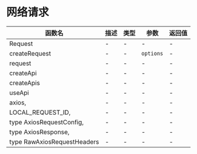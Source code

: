 # 网络请求



| 函数名                      | 描述 | 类型 | 参数      | 返回值 |
| --------------------------- | ---- | ---- | --------- | ------ |
| Request                     | -    | -    | -         | -      |
| createRequest               | -    | -    | `options` | -      |
| request                     | -    | -    | -         | -      |
| createApi                   | -    | -    | -         | -      |
| createApis                  | -    | -    | -         | -      |
| useApi                      | -    | -    | -         | -      |
| axios,                      | -    | -    | -         | -      |
| LOCAL_REQUEST_ID,           | -    | -    | -         | -      |
| type AxiosRequestConfig,    | -    | -    | -         | -      |
| type AxiosResponse,         | -    | -    | -         | -      |
| type RawAxiosRequestHeaders | -    | -    | -         | -      |



